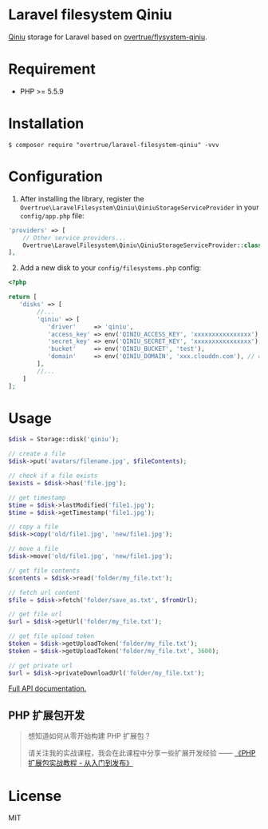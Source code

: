 # Laravel filesystem Qiniu 

[Qiniu](http://www.qiniu.com/) storage for Laravel based on [overtrue/flysystem-qiniu](https://github.com/overtrue/flysystem-qiniu).

# Requirement

- PHP >= 5.5.9

# Installation

```shell
$ composer require "overtrue/laravel-filesystem-qiniu" -vvv
```

# Configuration

1. After installing the library, register the `Overtrue\LaravelFilesystem\Qiniu\QiniuStorageServiceProvider` in your `config/app.php` file:

  ```php
  'providers' => [
      // Other service providers...
      Overtrue\LaravelFilesystem\Qiniu\QiniuStorageServiceProvider::class,
  ],
  ```

2. Add a new disk to your `config/filesystems.php` config:
 ```php
 <?php

 return [
    'disks' => [
         //...
         'qiniu' => [
            'driver'     => 'qiniu',
            'access_key' => env('QINIU_ACCESS_KEY', 'xxxxxxxxxxxxxxxx'),
            'secret_key' => env('QINIU_SECRET_KEY', 'xxxxxxxxxxxxxxxx'),
            'bucket'     => env('QINIU_BUCKET', 'test'),
            'domain'     => env('QINIU_DOMAIN', 'xxx.clouddn.com'), // or host: https://xxxx.clouddn.com
         ],
         //...
     ]
 ];
 ```

# Usage

```php
$disk = Storage::disk('qiniu');

// create a file
$disk->put('avatars/filename.jpg', $fileContents);

// check if a file exists
$exists = $disk->has('file.jpg');

// get timestamp
$time = $disk->lastModified('file1.jpg');
$time = $disk->getTimestamp('file1.jpg');

// copy a file
$disk->copy('old/file1.jpg', 'new/file1.jpg');

// move a file
$disk->move('old/file1.jpg', 'new/file1.jpg');

// get file contents
$contents = $disk->read('folder/my_file.txt');

// fetch url content
$file = $disk->fetch('folder/save_as.txt', $fromUrl);

// get file url
$url = $disk->getUrl('folder/my_file.txt');

// get file upload token
$token = $disk->getUploadToken('folder/my_file.txt');
$token = $disk->getUploadToken('folder/my_file.txt', 3600);

// get private url
$url = $disk->privateDownloadUrl('folder/my_file.txt');
```

[Full API documentation.](http://flysystem.thephpleague.com/api/)

## PHP 扩展包开发

> 想知道如何从零开始构建 PHP 扩展包？
>
> 请关注我的实战课程，我会在此课程中分享一些扩展开发经验 —— [《PHP 扩展包实战教程 - 从入门到发布》](https://learnku.com/courses/creating-package)

# License

MIT
